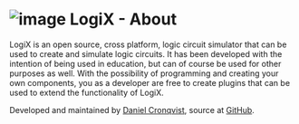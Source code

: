 # ![image](logix_core:core/icon.png) LogiX - About

LogiX is an open source, cross platform, logic circuit simulator that can be used to create and simulate logic circuits. It has been developed with the intention of being used in education, but can of course be used for other purposes as well. With the possibility of programming and creating your own components, you as a developer are free to create plugins that can be used to extend the functionality of LogiX.

Developed and maintained by [Daniel Cronqvist](https://dcronqvist.se), source at [GitHub](https://github.com/dcronqvist/logix).
